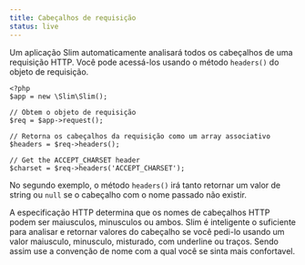 ```yaml
---
title: Cabeçalhos de requisição
status: live
---
```


Um aplicação Slim automaticamente analisará todos os cabeçalhos de uma requisição HTTP. Você pode acessá-los usando o 
método `headers()` do objeto de requisição.

    <?php
    $app = new \Slim\Slim();

    // Obtem o objeto de requisição
    $req = $app->request();

    // Retorna os cabeçalhos da requisição como um array associativo
    $headers = $req->headers();

    // Get the ACCEPT_CHARSET header
    $charset = $req->headers('ACCEPT_CHARSET');

No segundo exemplo, o método `headers()` irá tanto retornar um valor de string ou `null` se o cabeçalho com o 
nome passado não existir.

A especificação HTTP determina que os nomes de cabeçalhos HTTP podem ser maiusculos, minusculos ou ambos. Slim é inteligente o suficiente
para analisar e retornar valores do cabeçalho se você pedi-lo usando um valor maiusculo, minusculo, misturado, com underline ou traços.
Sendo assim use a convenção de nome com a qual você se sinta mais confortavel.
